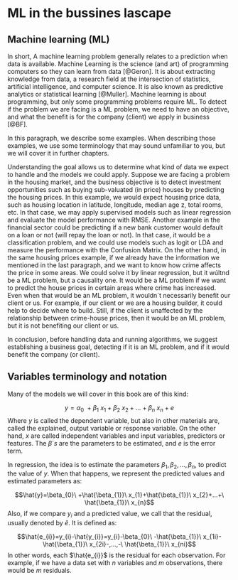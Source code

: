 # ML in the bussines lascape 

## Machine learning (ML)

In short, A machine learning problem generally relates to a prediction when data is available. Machine Learning is the science (and art) of programming computers so they can learn from data [@Geron]. It is about extracting knowledge from data, a research field at the intersection of statistics, artificial intelligence, and computer science. It is also known as predictive analytics or statistical learning [@Muller].
Machine learning is about programming, but only some programming problems require ML. To detect if the problem we are facing is a ML problem, we need to have an objective, and what the benefit is for the company (client) we apply in business [@BF].


In this paragraph, we describe some examples. When describing those examples, we use some terminology that may sound unfamiliar to you, but we will cover it in further chapters. 

Understanding the goal allows us to determine what kind of data we expect to handle and the models we could apply. Suppose we are facing a problem in the housing market, and the business objective is to detect investment opportunities such as buying sub-valuated (in price) houses by predicting the housing prices. In this example, we would expect housing price data, such as housing location in latitude, longitude, median age z, total rooms, etc. In that case, we may apply supervised models such as linear regression and evaluate the model performance with RMSE. Another example in the financial sector could be predicting if a new bank customer would default on a loan or not (will repay the loan or not). In that case, it would be a classification problem, and we could use models such as logit or LDA and measure the performance with the Confusion Matrix.
On the other hand, in the same housing prices example, if we already have the information we mentioned in the last paragraph, and we want to know how crime affects the price in some areas. We could solve it by linear regression, but it wúltnd be a ML problem, but a causality one. It would be a ML problem if we want to predict the house prices in certain areas where crime has increased. Even when that would be an ML problem, it wouldn´t necessarily benefit our client or us. For example, if our client or we are a housing builder, it could help to decide where to build. Still, if the client is unaffected by the relationship between crime-house prices, then it would be an ML problem, but it is not benefiting our client or us.

In conclusion, before handling data and running algorithms, we suggest establishing a business goal, detecting if it is an ML problem, and if it would benefit the company (or client). 


## Variables terminology and notation

Many of the models we will cover in this book are of this kind:

$$y=\alpha_{0}\ +\beta_{1}\ x_{1}+\beta_{2}\ x_{2}+...+\beta_{n}\ x_{n}+e$$
Where $y$ is called the dependent variable, but also in other materials are, called the explained, output variable or response variable. On the other hand, $x$ are called independent variables and input variables, predictors or features. The $\beta´s$ are the parameters to be estimated, and $e$ is the error term. 

In regression, the idea is to estimate the parameters $\beta_{1}, \beta_{2},...,\beta_{n}$, to predict the value of $y$. When that happens, we represent the predicted values and estimated parameters as:


$$\hat{y}=\beta_{0}\ +\hat{\beta_{1}}\ x_{1}+\hat{\beta_{1}}\ x_{2}+...+\ \hat{\beta_{1}}\ x_{n}$$
Also, if we compare $y_{i}$  and a predicted value, we call that the residual, usually denoted by $\hat{e}$. It is defined as:

$$\hat{e_{i}}=y_{i}-\hat{y_{i}}=y_{i}-\beta_{0}\ -\hat{\beta_{1}}\ x_{1i}-\hat{\beta_{1}}\ x_{2i}-,...,-\ \hat{\beta_{1}}\ x_{ni}$$
In other words, each $\hat{e_{i}}$ is the residual for each observation. For example, if we have a data set with $n$ variables and $m$ observations, there would be $m$  residuals.
 

